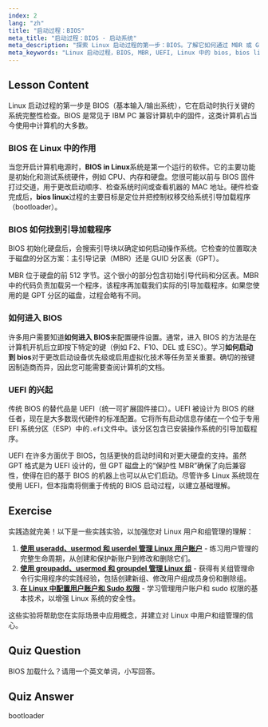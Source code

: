 ```yaml
---
index: 2
lang: "zh"
title: "启动过程：BIOS"
meta_title: "启动过程：BIOS - 启动系统"
meta_description: "探索 Linux 启动过程的第一步：BIOS。了解它如何通过 MBR 或 GPT 查找引导加载程序，并理解 UEFI 的作用。本指南解释了系统启动，并涉及如何进入 BIOS 进行配置。"
meta_keywords: "Linux 启动过程，BIOS, MBR, UEFI, Linux 中的 bios, bios linux, 如何进入 bios, 引导加载程序，系统启动"
---
```


## Lesson Content

Linux 启动过程的第一步是 BIOS（基本输入/输出系统），它在启动时执行关键的系统完整性检查。BIOS 是常见于 IBM PC 兼容计算机中的固件，这类计算机占当今使用中计算机的大多数。

### BIOS 在 Linux 中的作用

当您开启计算机电源时，**BIOS in Linux**系统是第一个运行的软件。它的主要功能是初始化和测试系统硬件，例如 CPU、内存和硬盘。您很可能以前与 BIOS 固件打过交道，用于更改启动顺序、检查系统时间或查看机器的 MAC 地址。硬件检查完成后，**bios linux**过程的主要目标是定位并把控制权移交给系统引导加载程序（bootloader）。

### BIOS 如何找到引导加载程序

BIOS 初始化硬盘后，会搜索引导块以确定如何启动操作系统。它检查的位置取决于磁盘的分区方案：主引导记录（MBR）还是 GUID 分区表（GPT）。

MBR 位于硬盘的前 512 字节。这个很小的部分包含初始引导代码和分区表。MBR 中的代码负责加载另一个程序，该程序再加载我们实际的引导加载程序。如果您使用的是 GPT 分区的磁盘，过程会略有不同。

### 如何进入 BIOS

许多用户需要知道**如何进入 BIOS**来配置硬件设置。通常，进入 BIOS 的方法是在计算机开机后立即按下特定的键（例如 F2、F10、DEL 或 ESC）。学习**如何启动到 bios**对于更改启动设备优先级或启用虚拟化技术等任务至关重要。确切的按键因制造商而异，因此您可能需要查阅计算机的文档。

### UEFI 的兴起

传统 BIOS 的替代品是 UEFI（统一可扩展固件接口）。UEFI 被设计为 BIOS 的继任者，现在是大多数现代硬件的标准配置。它将所有启动信息存储在一个位于专用 EFI 系统分区（ESP）中的`.efi`文件中。该分区包含已安装操作系统的引导加载程序。

UEFI 在许多方面优于 BIOS，包括更快的启动时间和对更大硬盘的支持。虽然 GPT 格式是为 UEFI 设计的，但 GPT 磁盘上的“保护性 MBR”确保了向后兼容性，使得在旧的基于 BIOS 的机器上也可以从它们启动。尽管许多 Linux 系统现在使用 UEFI，但本指南将侧重于传统的 BIOS 启动过程，以建立基础理解。

## Exercise

实践造就完美！以下是一些实践实验，以加强您对 Linux 用户和组管理的理解：

1. **[使用 useradd、usermod 和 userdel 管理 Linux 用户账户](https://labex.io/zh/labs/comptia-manage-linux-user-accounts-with-useradd-usermod-and-userdel-590837)** - 练习用户管理的完整生命周期，从创建和保护新账户到修改和删除它们。
2. **[使用 groupadd、usermod 和 groupdel 管理 Linux 组](https://labex.io/zh/labs/comptia-manage-linux-groups-with-groupadd-usermod-and-groupdel-590836)** - 获得有关组管理命令行实用程序的实践经验，包括创建新组、修改用户组成员身份和删除组。
3. **[在 Linux 中配置用户账户和 Sudo 权限](https://labex.io/zh/labs/comptia-configure-user-accounts-and-sudo-privileges-in-linux-590856)** - 学习管理用户账户和 sudo 权限的基本技术，以增强 Linux 系统的安全性。

这些实验将帮助您在实际场景中应用概念，并建立对 Linux 中用户和组管理的信心。

## Quiz Question

BIOS 加载什么？请用一个英文单词，小写回答。

## Quiz Answer

bootloader
